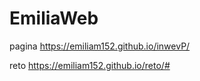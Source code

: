 # EmiliaWeb
pagina
 https://emiliam152.github.io/inwevP/

 reto
 https://emiliam152.github.io/reto/#
